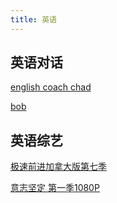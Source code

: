 ```yaml
---
title: 英语
---
```


## 英语对话

[english coach chad](https://www.bilibili.com/video/BV19E411F7pp?from=search&seid=12805026676039203863)

[bob](https://www.bilibili.com/video/BV1VJ411t7RT?from=search&seid=5469802374895342631)

## 英语综艺

[极速前进加拿大版第七季](https://www.bilibili.com/video/BV1Fx411f7js?p=2)

[意志坚定 第一季1080P](https://www.bilibili.com/video/BV1CT4y1L7gp?p=7)